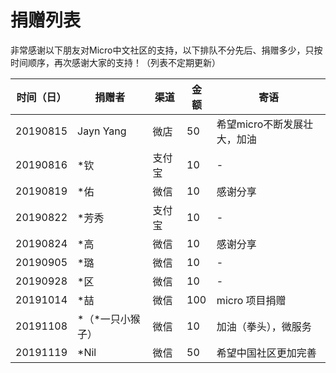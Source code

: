 # 捐赠列表

非常感谢以下朋友对Micro中文社区的支持，以下排队不分先后、捐赠多少，只按时间顺序，再次感谢大家的支持！（列表不定期更新）

|时间（日）|捐赠者|渠道|金额|寄语|
|---|---|---|---|---|
20190815|Jayn Yang|微店|50|希望micro不断发展壮大，加油|
20190816|*钦|支付宝|10|-|
20190819|*佑|微信|10|感谢分享|
20190822|*芳秀|支付宝|10|-|
20190824|*高|微信|10|感谢分享|
20190905|*璐|微信|10|-||
20190928|*区|微信|10|-||
20191014|*喆|微信|100|micro 项目捐赠|
20191108|*（*一只小猴子）|微信|10|加油（拳头），微服务|
20191119|*Nil|微信|50|希望中国社区更加完善|
